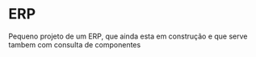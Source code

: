 # ERP

Pequeno projeto de um ERP, que ainda esta em construção e que serve tambem com consulta de componentes
